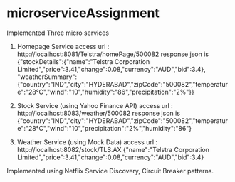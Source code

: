 # microserviceAssignment
Implemented Three micro services 
1) Homepage Service
access url : http://localhost:8081/Telstra/homePage/500082
response json is {"stockDetails":{"name":"Telstra Corporation Limited","price":3.41,"change":0.08,"currency":"AUD","bid":3.4},
"weatherSummary":{"country":"IND","city":"HYDERABAD","zipCode":"500082","temperature":"28°C","wind":"10","humidity":"86","precipitation":"2%"}}

 2) Stock Service (using Yahoo Finance API)
access url : http://localhost:8083/weather/500082
response json is {"country":"IND","city":"HYDERABAD","zipCode":"500082","temperature":"28°C","wind":"10","precipitation":"2%","humidity":"86"}

3) Weather Service (using Mock Data)
access url : http://localhost:8082/stock/TLS.AX
{"name":"Telstra Corporation Limited","price":3.41,"change":0.08,"currency":"AUD","bid":3.4}

Implemented using Netflix Service Discovery, Circuit Breaker patterns.

